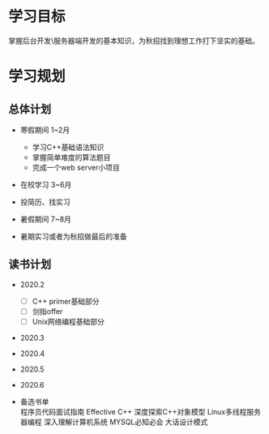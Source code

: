# 学习目标

掌握后台开发\服务器端开发的基本知识，为秋招找到理想工作打下坚实的基础。  

# 学习规划
## 总体计划
* 寒假期间 1~2月
  * 学习C++基础语法知识
  * 掌握简单难度的算法题目
  * 完成一个web server小项目
* 在校学习 3~6月
 * 投简历、找实习
  
* 暑假期间 7~8月
 * 暑期实习或者为秋招做最后的准备
  
## 读书计划
* 2020.2  
  * [ ] C++ primer基础部分
  * [ ] 剑指offer
  * [ ] Unix网络编程基础部分

 * 2020.3
 * 2020.4
 * 2020.5
 * 2020.6
 
 * 备选书单  
  程序员代码面试指南 Effective C++ 深度探索C++对象模型 
  Linux多线程服务器编程
  深入理解计算机系统
  MYSQL必知必会
  大话设计模式
